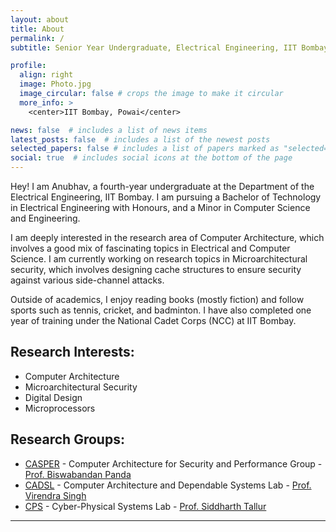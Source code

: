 ```yaml
---
layout: about
title: About
permalink: /
subtitle: Senior Year Undergraduate, Electrical Engineering, IIT Bombay

profile:
  align: right
  image: Photo.jpg
  image_circular: false # crops the image to make it circular
  more_info: >
    <center>IIT Bombay, Powai</center>

news: false  # includes a list of news items
latest_posts: false  # includes a list of the newest posts
selected_papers: false # includes a list of papers marked as "selected={true}"
social: true  # includes social icons at the bottom of the page
---
```


Hey! I am Anubhav, a fourth-year undergraduate at the Department of the Electrical Engineering, IIT Bombay. I am pursuing a Bachelor of Technology in Electrical Engineering with Honours, and a Minor in Computer Science and Engineering.

I am deeply interested in the research area of Computer Architecture, which involves a good mix of fascinating topics in Electrical and Computer Science. I am currently working on research topics in Microarchitectural security, which involves designing cache structures to ensure security against various side-channel attacks.

Outside of academics, I enjoy reading books (mostly fiction) and follow sports such as tennis, cricket, and badminton. I have also completed one year of training under the National Cadet Corps (NCC) at IIT Bombay.

Research Interests:
------------------
* Computer Architecture
* Microarchitectural Security
* Digital Design
* Microprocessors

Research Groups:
---------------
* [CASPER](https://casper-iitb.github.io/) - Computer Architecture for Security and Performance Group - [Prof. Biswabandan Panda](https://www.cse.iitb.ac.in/~biswa/)
* [CADSL](https://www.ee.iitb.ac.in/~cadsl/index.php) - Computer Architecture and Dependable Systems Lab - [Prof. Virendra Singh](https://www.ee.iitb.ac.in/~viren/)
* [CPS](http://www.ee.iitb.ac.in/~stallur/contact/) - Cyber-Physical Systems Lab - [Prof. Siddharth Tallur](https://www.ee.iitb.ac.in/web/people/siddharth-tallur/)

---------------------
